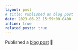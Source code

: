 ```yaml
---
layout: post
# title: Published an blog post
date: 2023-06-22 15:59:00-0400
inline: true
related_posts: true
---
```


Published a <a href="https://note.com/privacyhci/n/nd7774837243e" target="_blank">blog post</a> 🙌
